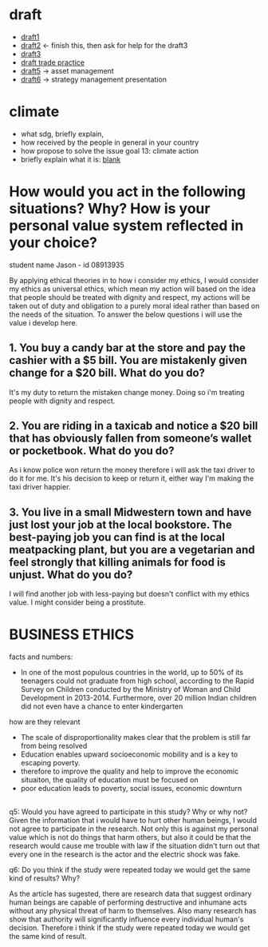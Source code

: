 # draft

- [draft1](draft1)
- [draft2](draft2) <- finish this, then ask for help for the draft3
- [draft3](draft3)
- [draft trade practice](draft-trade-practice)
- [draft5](draft5) -> asset management
- [draft6](draft6) -> strategy management presentation


# climate

- what sdg, briefly explain,
- how received by the people in general in your country
- how propose to solve the issue
  goal 13: climate action
- briefly explain what it is:
  [blank](blank)

# How would you act in the following situations? Why? How is your personal value system reflected in your choice?

student name Jason - id 08913935

By applying ethical theories in to how i consider my ethics,
I would consider my ethics as universal ethics, which mean my action will based on the idea that people should be treated with dignity and respect, my actions will be taken out of duty and obligation to a purely moral ideal rather than based on the needs of the situation. To answer the below questions i will use the value i develop here.

## 1. You buy a candy bar at the store and pay the cashier with a $5 bill. You are mistakenly given change for a $20 bill. What do you do?

It's my duty to return the mistaken change money. Doing so i'm treating people with dignity and respect.

## 2. You are riding in a taxicab and notice a $20 bill that has obviously fallen from someone’s wallet or pocketbook. What do you do?

As i know police won return the money therefore i will ask the taxi driver to do it for me. It's his decision to keep or return it, either way I'm making the taxi driver happier.

## 3. You live in a small Midwestern town and have just lost your job at the local bookstore. The best-paying job you can find is at the local meatpacking plant, but you are a vegetarian and feel strongly that killing animals for food is unjust. What do you do?

I will find another job with less-paying but doesn't conflict with my ethics value. I might consider being a prostitute.

# BUSINESS ETHICS

facts and numbers:

- In one of the most populous countries in the world, up to 50% of its teenagers could not graduate from high school, according to the Rapid Survey on Children conducted by the Ministry of Woman and Child Development in 2013-2014. Furthermore, over 20 million Indian children did not even have a chance to enter kindergarten

how are they relevant

- The scale of disproportionality makes clear that the problem is still far from being resolved
- Education enables upward socioeconomic mobility and is a key to escaping poverty.
- therefore to improve the quality and help to improve the economic situaiton, the quality of education must be focused on
- poor education leads to poverty, social issues, economic downturn

##

q5: Would you have agreed to participate in this study? Why or why not?
Given the information that i would have to hurt other human beings, I would not agree to participate in the research. Not only this is against my personal value which is not do things that harm others, but also it could be that the research would cause me trouble with law if the situation didn't turn out that every one in the research is the actor and the electric shock was fake.

q6: Do you think if the study were repeated today we would get the same kind of results? Why?

As the article has sugested, there are research data that suggest ordinary human beings are capable of performing destructive and inhumane acts without any physical threat of harm to themselves. Also many research has show that authority will significantly influence every individual human's decision. Therefore i think if the study were repeated today we would get the same kind of result.

